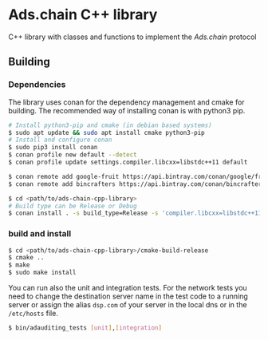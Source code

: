 # Ads.chain C++ library

C++ library with classes and functions to implement the *Ads.chain* protocol

## Building

### Dependencies

The library uses conan for the dependency management and cmake for building. The recommended way of installing conan is with python3 pip.

```bash
# Install python3-pip and cmake (in debian based systems)
$ sudo apt update && sudo apt install cmake python3-pip
# Install and configure conan
$ sudo pip3 install conan
$ conan profile new default --detect
$ conan profile update settings.compiler.libcxx=libstdc++11 default
```


```bash
$ conan remote add google-fruit https://api.bintray.com/conan/google/fruit
$ conan remote add bincrafters https://api.bintray.com/conan/bincrafters/public-conan

$ cd <path/to/ads-chain-cpp-library> 
# Build type can be Release or Debug 
$ conan install . -s build_type=Release -s 'compiler.libcxx=libstdc++11' --install-folder=cmake-build-release --build poco --build fruit
```

### build and install
```bash
$ cd <path/to/ads-chain-cpp-library>/cmake-build-release
$ cmake ..
$ make
$ sudo make install
```

You can run also the unit and integration tests. For the network tests you need to change the destination server name in the test code to a running server or assign the alias `dsp.com` of your server in the local dns or in the `/etc/hosts` file.
```bash
$ bin/adauditing_tests [unit],[integration]
```

